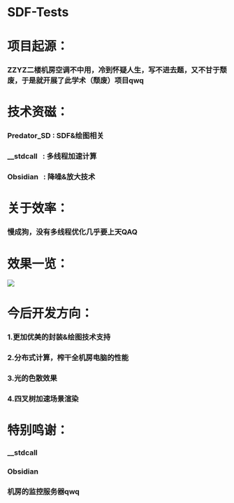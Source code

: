 # SDF-Tests

# 项目起源：</br>
### ZZYZ二楼机房空调不中用，冷到怀疑人生，写不进去题，又不甘于颓废，于是就开展了此学术（颓废）项目qwq</br>

# 技术资磁：</br>
### Predator_SD : SDF&绘图相关</br>
### __stdcall   : 多线程加速计算</br>
### Obsidian    : 降噪&放大技术</br>

# 关于效率：</br>
### 慢成狗，没有多线程优化几乎要上天QAQ</br>

# 效果一览：</br>
![](result.png)
</br>

# 今后开发方向：</br>
### 1.更加优美的封装&绘图技术支持</br>
### 2.分布式计算，榨干全机房电脑的性能</br>
### 3.光的色散效果</br>
### 4.四叉树加速场景渲染</br>

# 特别鸣谢：</br>
### __stdcall</br>
### Obsidian</br>
### 机房的监控服务器qwq</br>
